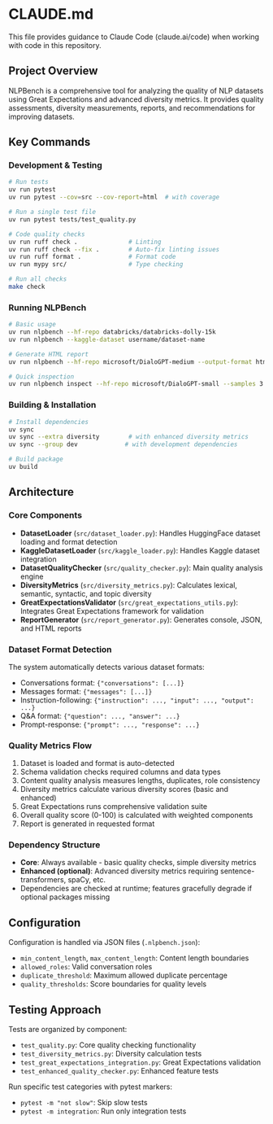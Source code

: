 # CLAUDE.md

This file provides guidance to Claude Code (claude.ai/code) when working with code in this repository.

## Project Overview

NLPBench is a comprehensive tool for analyzing the quality of NLP datasets using Great Expectations and advanced diversity metrics. It provides quality assessments, diversity measurements, reports, and recommendations for improving datasets.

## Key Commands

### Development & Testing
```bash
# Run tests
uv run pytest
uv run pytest --cov=src --cov-report=html  # with coverage

# Run a single test file
uv run pytest tests/test_quality.py

# Code quality checks
uv run ruff check .              # Linting
uv run ruff check --fix .        # Auto-fix linting issues
uv run ruff format .             # Format code
uv run mypy src/                 # Type checking

# Run all checks
make check
```

### Running NLPBench
```bash
# Basic usage
uv run nlpbench --hf-repo databricks/databricks-dolly-15k
uv run nlpbench --kaggle-dataset username/dataset-name

# Generate HTML report
uv run nlpbench --hf-repo microsoft/DialoGPT-medium --output-format html --output-file report.html

# Quick inspection
uv run nlpbench inspect --hf-repo microsoft/DialoGPT-small --samples 3
```

### Building & Installation
```bash
# Install dependencies
uv sync
uv sync --extra diversity        # with enhanced diversity metrics
uv sync --group dev             # with development dependencies

# Build package
uv build
```

## Architecture

### Core Components
- **DatasetLoader** (`src/dataset_loader.py`): Handles HuggingFace dataset loading and format detection
- **KaggleDatasetLoader** (`src/kaggle_loader.py`): Handles Kaggle dataset integration
- **DatasetQualityChecker** (`src/quality_checker.py`): Main quality analysis engine
- **DiversityMetrics** (`src/diversity_metrics.py`): Calculates lexical, semantic, syntactic, and topic diversity
- **GreatExpectationsValidator** (`src/great_expectations_utils.py`): Integrates Great Expectations framework for validation
- **ReportGenerator** (`src/report_generator.py`): Generates console, JSON, and HTML reports

### Dataset Format Detection
The system automatically detects various dataset formats:
- Conversations format: `{"conversations": [...]}`
- Messages format: `{"messages": [...]}`
- Instruction-following: `{"instruction": ..., "input": ..., "output": ...}`
- Q&A format: `{"question": ..., "answer": ...}`
- Prompt-response: `{"prompt": ..., "response": ...}`

### Quality Metrics Flow
1. Dataset is loaded and format is auto-detected
2. Schema validation checks required columns and data types
3. Content quality analysis measures lengths, duplicates, role consistency
4. Diversity metrics calculate various diversity scores (basic and enhanced)
5. Great Expectations runs comprehensive validation suite
6. Overall quality score (0-100) is calculated with weighted components
7. Report is generated in requested format

### Dependency Structure
- **Core**: Always available - basic quality checks, simple diversity metrics
- **Enhanced (optional)**: Advanced diversity metrics requiring sentence-transformers, spaCy, etc.
- Dependencies are checked at runtime; features gracefully degrade if optional packages missing

## Configuration

Configuration is handled via JSON files (`.nlpbench.json`):
- `min_content_length`, `max_content_length`: Content length boundaries
- `allowed_roles`: Valid conversation roles
- `duplicate_threshold`: Maximum allowed duplicate percentage
- `quality_thresholds`: Score boundaries for quality levels

## Testing Approach

Tests are organized by component:
- `test_quality.py`: Core quality checking functionality
- `test_diversity_metrics.py`: Diversity calculation tests
- `test_great_expectations_integration.py`: Great Expectations validation
- `test_enhanced_quality_checker.py`: Enhanced feature tests

Run specific test categories with pytest markers:
- `pytest -m "not slow"`: Skip slow tests
- `pytest -m integration`: Run only integration tests